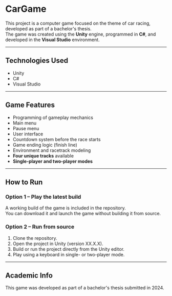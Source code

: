 # CarGame


This project is a computer game focused on the theme of car racing, developed as part of a bachelor's thesis.  
The game was created using the **Unity** engine, programmed in **C#**, and developed in the **Visual Studio** environment.


---

## Technologies Used

- Unity  
- C#  
- Visual Studio  

---

## Game Features

- Programming of gameplay mechanics  
- Main menu  
- Pause menu  
- User interface  
- Countdown system before the race starts  
- Game ending logic (finish line)  
- Environment and racetrack modeling  
- **Four unique tracks** available  
- **Single-player and two-player modes**  

---

##  How to Run

### Option 1 – Play the latest build

A working build of the game is included in the repository.  
You can download it and launch the game without building it from source.

### Option 2 – Run from source

1. Clone the repository.
2. Open the project in Unity (version XX.X.X).
3. Build or run the project directly from the Unity editor.
4. Play using a keyboard in single- or two-player mode.

---

## Academic Info

This game was developed as part of a bachelor's thesis submitted in 2024.

